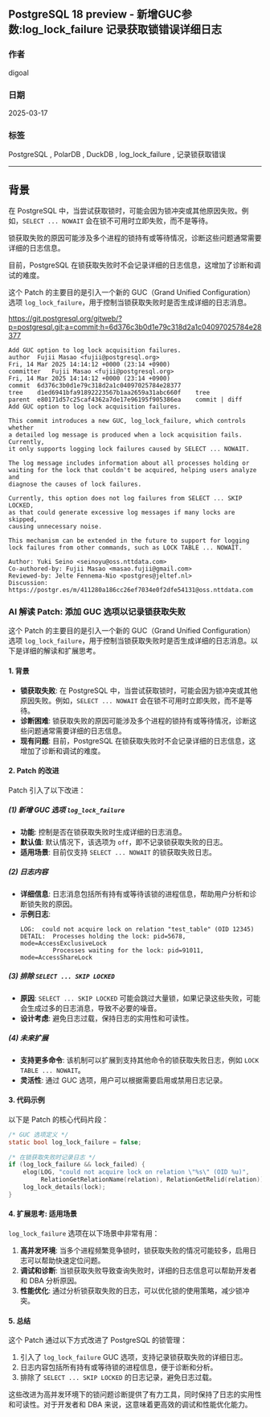 ## PostgreSQL 18 preview - 新增GUC参数:log_lock_failure 记录获取锁错误详细日志  
                                                                                                                
### 作者                                                                                    
digoal                                                                                    
                                                                                           
### 日期                                                                                         
2025-03-17                                                                                  
                                                                                        
### 标签                                                                                      
PostgreSQL , PolarDB , DuckDB , log_lock_failure , 记录锁获取错误                   
                                                                                                               
----                                                                                        
                                                                                                      
## 背景      
在 PostgreSQL 中，当尝试获取锁时，可能会因为锁冲突或其他原因失败。例如，`SELECT ... NOWAIT` 会在锁不可用时立即失败，而不是等待。  
  
锁获取失败的原因可能涉及多个进程的锁持有或等待情况，诊断这些问题通常需要详细的日志信息。  
  
目前，PostgreSQL 在锁获取失败时不会记录详细的日志信息，这增加了诊断和调试的难度。  
  
这个 Patch 的主要目的是引入一个新的 GUC（Grand Unified Configuration）选项 `log_lock_failure`，用于控制当锁获取失败时是否生成详细的日志消息。  
    
https://git.postgresql.org/gitweb/?p=postgresql.git;a=commit;h=6d376c3b0d1e79c318d2a1c04097025784e28377    
```    
Add GUC option to log lock acquisition failures.  
author	Fujii Masao <fujii@postgresql.org>	  
Fri, 14 Mar 2025 14:14:12 +0000 (23:14 +0900)  
committer	Fujii Masao <fujii@postgresql.org>	  
Fri, 14 Mar 2025 14:14:12 +0000 (23:14 +0900)  
commit	6d376c3b0d1e79c318d2a1c04097025784e28377  
tree	d1ed6941bfa91892223567b1aa2659a31abc660f	tree  
parent	e80171d57c25caf4362a7de17e96195f905386ea	commit | diff  
Add GUC option to log lock acquisition failures.  
  
This commit introduces a new GUC, log_lock_failure, which controls whether  
a detailed log message is produced when a lock acquisition fails. Currently,  
it only supports logging lock failures caused by SELECT ... NOWAIT.  
  
The log message includes information about all processes holding or  
waiting for the lock that couldn't be acquired, helping users analyze and  
diagnose the causes of lock failures.  
  
Currently, this option does not log failures from SELECT ... SKIP LOCKED,  
as that could generate excessive log messages if many locks are skipped,  
causing unnecessary noise.  
  
This mechanism can be extended in the future to support for logging  
lock failures from other commands, such as LOCK TABLE ... NOWAIT.  
  
Author: Yuki Seino <seinoyu@oss.nttdata.com>  
Co-authored-by: Fujii Masao <masao.fujii@gmail.com>  
Reviewed-by: Jelte Fennema-Nio <postgres@jeltef.nl>  
Discussion: https://postgr.es/m/411280a186cc26ef7034e0f2dfe54131@oss.nttdata.com  
```    
      
### AI 解读 Patch: 添加 GUC 选项以记录锁获取失败  
  
这个 Patch 的主要目的是引入一个新的 GUC（Grand Unified Configuration）选项 `log_lock_failure`，用于控制当锁获取失败时是否生成详细的日志消息。以下是详细的解读和扩展思考。  
  
#### **1. 背景**  
- **锁获取失败**: 在 PostgreSQL 中，当尝试获取锁时，可能会因为锁冲突或其他原因失败。例如，`SELECT ... NOWAIT` 会在锁不可用时立即失败，而不是等待。  
- **诊断困难**: 锁获取失败的原因可能涉及多个进程的锁持有或等待情况，诊断这些问题通常需要详细的日志信息。  
- **现有问题**: 目前，PostgreSQL 在锁获取失败时不会记录详细的日志信息，这增加了诊断和调试的难度。  
  
#### **2. Patch 的改进**  
Patch 引入了以下改进：  
  
##### **(1) 新增 GUC 选项 `log_lock_failure`**  
- **功能**: 控制是否在锁获取失败时生成详细的日志消息。  
- **默认值**: 默认情况下，该选项为 `off`，即不记录锁获取失败的日志。  
- **适用场景**: 目前仅支持 `SELECT ... NOWAIT` 的锁获取失败日志。  
  
##### **(2) 日志内容**  
- **详细信息**: 日志消息包括所有持有或等待该锁的进程信息，帮助用户分析和诊断锁失败的原因。  
- **示例日志**:  
  ```  
  LOG:  could not acquire lock on relation "test_table" (OID 12345)  
  DETAIL:  Processes holding the lock: pid=5678, mode=AccessExclusiveLock  
           Processes waiting for the lock: pid=91011, mode=AccessShareLock  
  ```  
  
##### **(3) 排除 `SELECT ... SKIP LOCKED`**  
- **原因**: `SELECT ... SKIP LOCKED` 可能会跳过大量锁，如果记录这些失败，可能会生成过多的日志消息，导致不必要的噪音。  
- **设计考虑**: 避免日志过载，保持日志的实用性和可读性。  
  
##### **(4) 未来扩展**  
- **支持更多命令**: 该机制可以扩展到支持其他命令的锁获取失败日志，例如 `LOCK TABLE ... NOWAIT`。  
- **灵活性**: 通过 GUC 选项，用户可以根据需要启用或禁用日志记录。  
  
#### **3. 代码示例**  
以下是 Patch 的核心代码片段：  
  
```c  
/* GUC 选项定义 */  
static bool log_lock_failure = false;  
  
/* 在锁获取失败时记录日志 */  
if (log_lock_failure && lock_failed) {  
    elog(LOG, "could not acquire lock on relation \"%s\" (OID %u)",  
         RelationGetRelationName(relation), RelationGetRelid(relation));  
    log_lock_details(lock);  
}  
```  
  
#### **4. 扩展思考: 适用场景**  
`log_lock_failure` 选项在以下场景中非常有用：  
1. **高并发环境**: 当多个进程频繁竞争锁时，锁获取失败的情况可能较多，启用日志可以帮助快速定位问题。  
2. **调试和诊断**: 当锁获取失败导致查询失败时，详细的日志信息可以帮助开发者和 DBA 分析原因。  
3. **性能优化**: 通过分析锁获取失败的日志，可以优化锁的使用策略，减少锁冲突。  
  
#### **5. 总结**  
这个 Patch 通过以下方式改进了 PostgreSQL 的锁管理：  
1. 引入了 `log_lock_failure` GUC 选项，支持记录锁获取失败的详细日志。  
2. 日志内容包括所有持有或等待锁的进程信息，便于诊断和分析。  
3. 排除了 `SELECT ... SKIP LOCKED` 的日志记录，避免日志过载。  
  
这些改进为高并发环境下的锁问题诊断提供了有力工具，同时保持了日志的实用性和可读性。对于开发者和 DBA 来说，这意味着更高效的调试和性能优化能力。  
    
